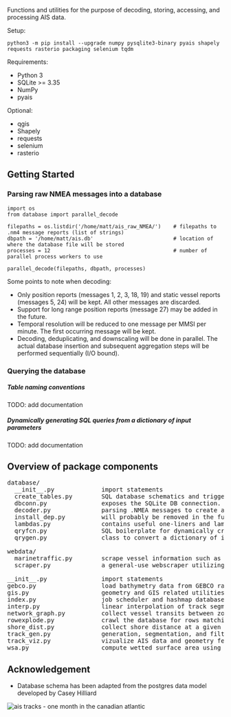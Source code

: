 Functions and utilities for the purpose of decoding, storing, accessing, and processing AIS data. 

Setup:
  ```
  python3 -m pip install --upgrade numpy pysqlite3-binary pyais shapely requests rasterio packaging selenium tqdm
  ```

Requirements:
  * Python 3
  * SQLite >= 3.35
  * NumPy
  * pyais

Optional:
  * qgis
  * Shapely
  * requests
  * selenium
  * rasterio



## Getting Started

### Parsing raw NMEA messages into a database


```
import os
from database import parallel_decode

filepaths = os.listdir('/home/matt/ais_raw_NMEA/')    # filepaths to .nm4 message reports (list of strings)
dbpath = '/home/matt/ais.db'                          # location of where the database file will be stored
processes = 12                                        # number of parallel process workers to use

parallel_decode(filepaths, dbpath, processes)
```

Some points to note when decoding: 
  - Only position reports (messages 1, 2, 3, 18, 19) and static vessel reports (messages 5, 24) will be kept. All other messages are discarded.
  - Support for long range position reports (message 27) may be added in the future.
  - Temporal resolution will be reduced to one message per MMSI per minute. The first occurring message will be kept.
  - Decoding, deduplicating, and downscaling will be done in parallel. The actual database insertion and subsequent aggregation steps will be performed sequentially (I/O bound).  


### Querying the database  
  
  
##### Table naming conventions
  TODO: add documentation  


##### Dynamically generating SQL queries from a dictionary of input parameters  
  TODO: add documentation  


## Overview of package components

<pre>
database/
  __init__.py             import statements  
  create_tables.py        SQL database schematics and triggers. used in decoder.py
  dbconn.py               exposes the SQLite DB connection. some postgres code is also included for legacy purposes
  decoder.py              parsing .NMEA messages to create an SQL database. See function parallel_decode()
  install_dep.py          will probably be removed in the future. contains code for compiling python from source
  lambdas.py              contains useful one-liners and lambda functions. notably includes DB query callback functions
  qryfcn.py               SQL boilerplate for dynamically creating database queries. used when calling qrygen.py
  qrygen.py               class to convert a dictionary of input parameters into SQL code, and generate queries

webdata/
  marinetraffic.py        scrape vessel information such as deadweight tonnage from marinetraffic.com
  scraper.py              a general-use webscraper utilizing selenium, firefox, and mozilla geckodriver

__init__.py               import statements
gebco.py                  load bathymetry data from GEBCO raster files
gis.py                    geometry and GIS related utilities
index.py                  job scheduler and hashmap database utility, used to parallelize functions and store arbitrary binary
interp.py                 linear interpolation of track segments on temporal axis
network_graph.py          collect vessel transits between zones (nodes), and aggregate various trajectory statistics
rowexplode.py             crawl the database for rows matching certain conditions
shore_dist.py             collect shore distance at a given coordinates using GFW distance raster
track_gen.py              generation, segmentation, and filtering of vessel trajectories
track_viz.py              vizualize AIS data and geometry features using QGIS. should be considered experimental
wsa.py                    compute wetted surface area using denny-mumford regression on vessel deadweight tonnage
</pre> 


## Acknowledgement
  - Database schema has been adapted from the postgres data model developed by Casey Hilliard


![ais tracks - one month in the canadian atlantic](https://gitlab.meridian.cs.dal.ca/matt_s/ais_public/-/raw/master/output/scriptoutput.png)

